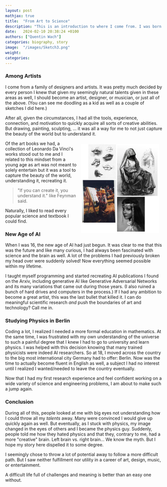```yaml
---
layout: post
mathjax: true
title:  "From Art to Science"
description: "This is an introduction to where I come from. I was born into a family of artists and designers and developed these talents rapidly making money with paintings and music from an early age. Then I chose to study physics. Because a meaningful life full of challenges is better than an easy life without."
date:   2024-02-10 20:38:24 +0100
authors: ["Quentin Wach"]
categories: biography, story
image:  "/images/Sketch3.png"
weight: 
categories:
---
```

<!-- "/images/Sketch3.png" -->

<!-- You might be wondering: "Who the hell is this guy?" And since I keep retelling certain stories over and over as an answer, here is a common one:
-->
### Among Artists
I come from a family of designers and artists. It was pretty much decided by every person I knew that given my seemingly natural talents given in these areas as well, I should become an artist, designer, or musician, or just all of the above. (You can see me doodling as a kid as well as a couple of sketches I did here.)

After all, given the circumstances, I had all the tools, experience, connection, and motivation to quickly acquire all sorts of creative abilities. But drawing, painting, sculpting, ... it was all a way for me to not just capture the beauty of the world but to understand it. 

<style>
    img[alt=Sketch2] { float: right; width: 50%; padding: 10px;}
</style>
![Sketch2](/images/Sketch2.png)

Of the art books we had, a collection of Leonardo Da Vinci's works stood out to me and I related to this mindset from a young age as art was not meant to solely entertain but it was a tool to capture the beauty of the world, understanding it, recreating it. 

>"If you can create it, you understand it." like Feynman said. 

Naturally, I liked to read every popular science and textbook I could find.

### New Age of AI
When I was 16, the new age of AI had just begun. It was clear to me that this was the future and like many curious, I had always been fascinated with science and the brain as well. A lot of the problems I had previously broken my head over were suddenly solved! Now everything seemed possible within my lifetime.

I taught myself programming and started recreating AI publications I found on the Arxiv, including generative AI like Generative Adversarial Networks and its many variations that came out during those years. (I also ruined a bunch of hard drives and computers in the process.) If I had any ambition to become a great artist, this was the last bullet that killed it. I can do meaningful scientific research _and_ push the boundaries of art and technology? Call me in.

### Studying Physics in Berlin
Coding a lot, I realized I needed a more formal education in mathematics. At the same time, I was frustrated with my own understanding of the universe to such a painful degree that I knew I had to go to university and learn physics. I was helped with this decision knowing that many trained physicists were indeed AI researchers. So at 18, I moved across the country to the big most international city Germany had to offer: Berlin. Now was the time to actually become fluent in English as well, a subject I had no interest until I realized I wanted/needed to leave the country eventually.

Now that I had my first research experience and feel confident working on a wide variety of science and engineering problems, I am about to make such a jump again.

### Conclusion
During all of this, people looked at me with big eyes not understanding how I could throw all my _talents_ away. Many were convinced I would give up quickly again as well. But eventually, as I stuck with physics, my image changed in the eyes of others and I became the physics guy. Suddenly, people told me how they hated physics and that they, contrary to me, had a more "creative" brain. Left brain vs. right brain... We know the myth. But I hope my story here dispelled it to some degree.

I seemingly chose to throw a lot of potential away to follow a more difficult path. But I saw neither fulfillment nor utility in a career of art, design, music, or entertainment. 

A difficult life full of challenges and meaning is better than an easy one without.